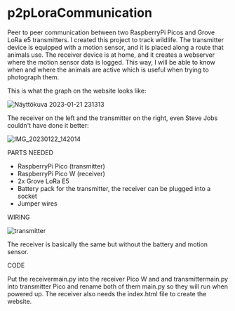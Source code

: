 # p2pLoraCommunication

Peer to peer communication between two RaspberryPi Picos and Grove LoRa e5 transmitters. I created this project to track wildlife.
The transmitter device is equipped with a motion sensor, and it is placed along a route that animals use.
The receiver device is at home, and it creates a webserver where the motion sensor data is logged. 
This way, I will be able to know when and where the animals are active which is useful when trying to photograph them.
 
 
This is what the graph on the website looks like:


![Näyttökuva 2023-01-21 231313](https://user-images.githubusercontent.com/84034458/213887383-e0ea34f6-e521-4115-b946-41f737e9c9c0.png)




The receiver on the left and the transmitter on the right, even Steve Jobs couldn't have done it better:


![IMG_20230122_142014](https://user-images.githubusercontent.com/84034458/213915765-6e2c2c0d-8d82-4804-9638-695ffdcd0338.jpg)



PARTS NEEDED

- RaspberryPi Pico (transmitter)
- RaspberryPi Pico W (receiver)
- 2x Grove LoRa E5
- Battery pack for the transmitter, the receiver can be plugged into a socket
- Jumper wires

WIRING


![transmitter](https://user-images.githubusercontent.com/84034458/213915950-5fd25cff-c7a0-476d-a0ce-4734130086b8.jpg)


The receiver is basically the same but without the battery and motion sensor.



CODE

Put the receivermain.py into the receiver Pico W and and transmittermain.py into transmitter Pico and rename both of them main.py so they will run when powered up. The receiver also needs the index.html file to create the website. 


